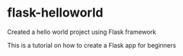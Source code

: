 # flask-helloworld
Created a hello world project using Flask framework

This is a tutorial on how to create a Flask app for beginners
